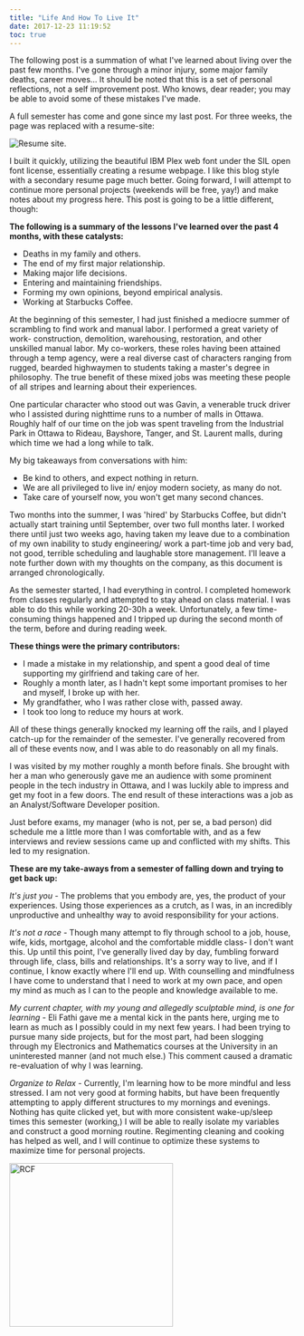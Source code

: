```yaml
---
title: "Life And How To Live It"
date: 2017-12-23 11:19:52
toc: true
---
```


The following post is a summation of what I've learned about living over the past few months. I've gone through a minor injury, some major family deaths, career moves... It should be noted that this is a set of personal reflections, not a self improvement post. Who knows, dear reader; you may be able to avoid some of these mistakes I've made.

A full semester has come and gone since my last post. For three weeks, the page was replaced with a resume-site:

![Resume site.](/legacy/OldSite.png)

I built it quickly, utilizing the beautiful IBM Plex web font under the SIL open font license, essentially creating a resume webpage. I like this blog style with a secondary resume page much better. Going forward, I will attempt to continue more personal projects (weekends will be free, yay!) and make notes about my progress here. This post is going to be a little different, though:

**The following is a summary of the lessons I've learned over the past 4 months, with these catalysts:**

- Deaths in my family and others.
- The end of my first major relationship.
- Making major life decisions.
- Entering and maintaining friendships.
- Forming my own opinions, beyond empirical analysis.
- Working at Starbucks Coffee.

At the beginning of this semester, I had just finished a mediocre summer of scrambling to find work and manual labor. I performed a great variety of work- construction, demolition, warehousing, restoration, and other unskilled manual labor. My co-workers, these roles having been attained through a temp agency, were a real diverse cast of characters ranging from rugged, bearded highwaymen to students taking a master's degree in philosophy. The true benefit of these mixed jobs was meeting these people of all stripes and learning about their experiences.

One particular character who stood out was Gavin, a venerable truck driver who I assisted during nighttime runs to a number of malls in Ottawa. Roughly half of our time on the job was spent traveling from the Industrial Park in Ottawa to Rideau, Bayshore, Tanger, and St. Laurent malls, during which time we had a long while to talk.

My big takeaways from conversations with him:

- Be kind to others, and expect nothing in return.
- We are all privileged to live in/ enjoy modern society, as many do not.
- Take care of yourself now, you won't get many second chances.

Two months into the summer, I was 'hired' by Starbucks Coffee, but didn't actually start training until September, over two full months later. I worked there until just two weeks ago, having taken my leave due to a combination of my own inability to study engineering/ work a part-time job and very bad, not good, terrible scheduling and laughable store management. I'll leave a note further down with my thoughts on the company, as this document is arranged chronologically.

As the semester started, I had everything in control. I completed homework from classes regularly and attempted to stay ahead on class material. I was able to do this while working 20-30h a week. Unfortunately, a few time-consuming things happened and I tripped up during the second month of the term, before and during reading week.

**These things were the primary contributors:**

- I made a mistake in my relationship, and spent a good deal of time supporting my girlfriend and taking care of her.
- Roughly a month later, as I hadn't kept some important promises to her and myself, I broke up with her.
- My grandfather, who I was rather close with, passed away.
- I took too long to reduce my hours at work.

All of these things generally knocked my learning off the rails, and I played catch-up for the remainder of the semester. I've generally recovered from all of these events now, and I was able to do reasonably on all my finals.

I was visited by my mother roughly a month before finals. She brought with her a man who generously gave me an audience with some prominent people in the tech industry in Ottawa, and I was luckily able to impress and get my foot in a few doors. The end result of these interactions was a job as an Analyst/Software Developer position.

Just before exams, my manager (who is not, per se, a bad person) did schedule me a little more than I was comfortable with, and as a few interviews and review sessions came up and conflicted with my shifts. This led to my resignation.

**These are my take-aways from a semester of falling down and trying to get back up:**

_It's just you -_ The problems that you embody are, yes, the product of your experiences. Using those experiences as a crutch, as I was, in an incredibly unproductive and unhealthy way to avoid responsibility for your actions.

_It's not a race -_ Though many attempt to fly through school to a job, house, wife, kids, mortgage, alcohol and the comfortable middle class- I don't want this. Up until this point, I've generally lived day by day, fumbling forward through life, class, bills and relationships. It's a sorry way to live, and if I continue, I know exactly where I'll end up. With counselling and mindfulness I have come to understand that I need to work at my own pace, and open my mind as much as I can to the people and knowledge available to me.

_My current chapter, with my young and allegedly sculptable mind, is one for learning -_ Eli Fathi gave me a mental kick in the pants here, urging me to learn as much as I possibly could in my next few years. I had been trying to pursue many side projects, but for the most part, had been slogging through my Electronics and Mathematics courses at the University in an uninterested manner (and not much else.) This comment caused a dramatic re-evaluation of why I was learning.

_Organize to Relax -_ Currently, I'm learning how to be more mindful and less stressed. I am not very good at forming habits, but have been frequently attempting to apply different structures to my mornings and evenings. Nothing has quite clicked yet, but with more consistent wake-up/sleep times this semester (working,) I will be able to really isolate my variables and construct a good morning routine. Regimenting cleaning and cooking has helped as well, and I will continue to optimize these systems to maximize time for personal projects.

<img src="/legacy/art/s.png" alt="RCF" style="border-radius:0; width: 289px;"/>
